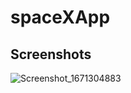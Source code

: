 # spaceXApp

## Screenshots

![Screenshot_1671304883](https://user-images.githubusercontent.com/24255112/208392715-159c0388-54ab-4a95-a447-b2cea87a1fd5.png)
